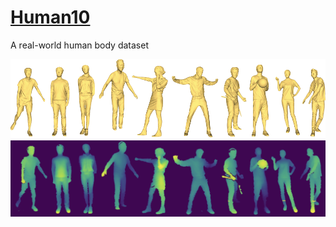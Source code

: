 # [Human10](http://lzhengning.github.io/human10/)
A real-world human body dataset

![models](docs/assets/human10-models.png)
![models](docs/assets/human10-depthmaps.png)
